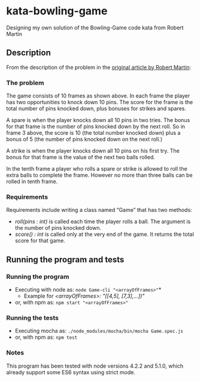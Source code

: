 # kata-bowling-game
Designing my own solution of the Bowling-Game code kata from Robert Martin

## Description

From the description of the problem in the [original article by Robert Martin](http://butunclebob.com/ArticleS.UncleBob.TheBowlingGameKata):

### The problem

The game consists of 10 frames as shown above.  In each frame the player has
two opportunities to knock down 10 pins.  The score for the frame is the total
number of pins knocked down, plus bonuses for strikes and spares.

A spare is when the player knocks down all 10 pins in two tries.  The bonus for
that frame is the number of pins knocked down by the next roll.  So in frame 3
above, the score is 10 (the total number knocked down) plus a bonus of 5 (the
number of pins knocked down on the next roll.)

A strike is when the player knocks down all 10 pins on his first try.  The bonus
for that frame is the value of the next two balls rolled.

In the tenth frame a player who rolls a spare or strike is allowed to roll the extra
balls to complete the frame.  However no more than three balls can be rolled in
tenth frame.

### Requirements

Requirements include writing a class named “Game” that has two methods:
* *roll(pins : int)* is called each time the player rolls a ball.  The argument is the number of pins knocked down.
* *score() : int* is called only at the very end of the game.  It returns the total score for that game.

## Running the program and tests

### Running the program
 * Executing with node as: `node Game-cli "<arrayOfFrames>"`*
     * Example for _\<arrayOfFrames\>: "[[4,5], [7,3],...])"_
 * or, with npm as: `npm start "<arrayOfFrames>"`

### Running the tests
 * Executing mocha as: `./node_modules/mocha/bin/mocha Game.spec.js`
 * or, with npm as: `npm test`

### Notes
This program has been tested with node versions 4.2.2 and 5.1.0, which already support some ES6 syntax using strict mode.
